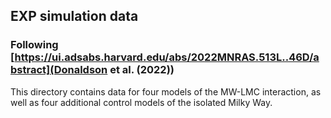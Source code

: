 ## EXP simulation data
### Following [https://ui.adsabs.harvard.edu/abs/2022MNRAS.513L..46D/abstract](Donaldson et al. (2022))

This directory contains data for four models of the MW-LMC interaction, as well as four additional control models of the isolated Milky Way.

